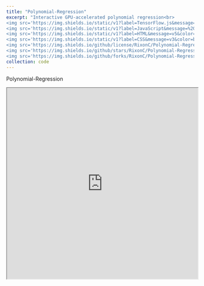 ```yaml
---
title: "Polynomial-Regression"
excerpt: "Interactive GPU-accelerated polynomial regression<br>
<img src='https://img.shields.io/static/v1?label=TensorFlow.js&message=v2.3&color=yellow&style=flat&logo=tensorflow&logoColor=white' href='/'>
<img src='https://img.shields.io/static/v1?label=JavaScript&message=%20&color=blueviolet&style=flat&logo=javascript&logoColor=white' href='/'>
<img src='https://img.shields.io/static/v1?label=HTML&message=v5&color=blueviolet&style=flat&logo=html5&logoColor=white' href='/'>
<img src='https://img.shields.io/static/v1?label=CSS&message=v3&color=blueviolet&style=flat&logo=css3&logoColor=white' href='/'>
<img src='https://img.shields.io/github/license/RixonC/Polynomial-Regression' href='/'>
<img src='https://img.shields.io/github/stars/RixonC/Polynomial-Regression' href='/'>
<img src='https://img.shields.io/github/forks/RixonC/Polynomial-Regression' href='/'>"
collection: code
---
```

Polynomial-Regression

<iframe id="iframePolynomialRegression"
    title="Polynomial-Regression"
    width="512"
    height="512"
    src="https://rixonc.github.io/Polynomial-Regression/">
</iframe>
